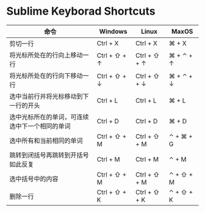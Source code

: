 # Sublime Keyborad Shortcuts

| 命令                      | Windows      | Linux        | MaxOS     |
| ----------------------- | ------------ | ------------ | --------- |
| 剪切一行                    | Ctrl + X     | Ctrl + X     | ⌘ + X     |
| 将光标所处在的行向上移动一行          | Ctrl + ⇧ + ↑ | Ctrl + ⇧ + ↑ | ⌘ + ⌃ + ↑ |
| 将光标所处在的行向下移动一行          | Ctrl + ⇧ + ↓ | Ctrl + ⇧ + ↓ | ⌘ + ⌃ + ↓ |
| 选中当前行并将光标移动到下一行的开头      | Ctrl + L     | Ctrl + L     | ⌘ + L     |
| 选中光标所在的单词，可连续选中下一个相同的单词 | Ctrl + D     | Ctrl + D     | ⌘ + D     |
| 选中所有和当前相同的单词            | Ctrl + ⇧ + M | Ctrl + ⇧ + M | ⌃ + ⌘ + G |
| 跳转到闭括号再跳转到开括号如此反复       | Ctrl + M     | Ctrl + M     | ⌃ + M     |
| 选中括号中的内容                | Ctrl + ⇧ + M | Ctrl + ⇧ + M | ⌃ + ⇧ + M |
| 删除一行                    | Ctrl + ⇧ + K | Ctrl + ⇧ + K | ⌃ + ⇧ + K |


